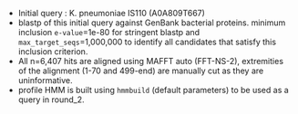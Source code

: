 - Initial query : K. pneumoniae IS110 (A0A809T667)
- blastp of this initial query against GenBank bacterial proteins. minimum inclusion `e-value`=1e-80 for stringent blastp and `max_target_seqs`=1,000,000 to identify all candidates that satisfy this inclusion criterion.
- All n=6,407 hits are aligned using MAFFT auto (FFT-NS-2), extremities of the alignment (1-70 and 499-end) are manually cut as they are uninformative.
- profile HMM is built using `hmmbuild` (default parameters) to be used as a query in round_2.
